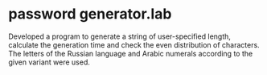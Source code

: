 # password generator.lab
Developed a program to generate a string of user-specified length,
calculate the generation time and check the even distribution of characters.
The letters of the Russian language and Arabic numerals according to the given variant were used.
